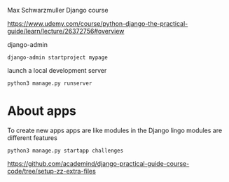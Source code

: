 
Max Schwarzmuller
Django course

https://www.udemy.com/course/python-django-the-practical-guide/learn/lecture/26372756#overview


django-admin

```
django-admin startproject mypage 
```

launch a local development server

```
python3 manage.py runserver
```

# About apps
To create new apps
apps are like modules in the Django lingo
modules are different features

```
python3 manage.py startapp challenges
```

https://github.com/academind/django-practical-guide-course-code/tree/setup-zz-extra-files
